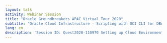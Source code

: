 ```yaml
---
layout: talk
activity: Webinar Session
title: "Oracle Groundbreakers APAC Virtual Tour 2020"
subtitle: "Oracle Cloud Infrastructure - Scripting with OCI CLI for DBAs"
lang: en
description: 'Session ID: Quest2020-110970 Setting up Cloud Environments using the Web UI is only the second best option. The method of choice is Scripting. While HashiCorps Terraform has become the lingua franca for defining large setups, it appears to be a bit unwieldy for small changes.  Oracle provides the OCI Command Line Interface (CLI) as OpenSource on GitHub, which is ideal for those small changes.  This talk introduces to Scripting with the OCI CLI. It walks through the process of setting it up. A quick orientation is followed by a deep dive in the command line and JSON Parameters. Tips and Tricks as well as common caveats an how to avoid them lead to the conclusion.  The presentation contains a live demo. All Demos are available for download. Learning Objective 1: This talk enables the DBA to quickly set up and modify an OCI Cloud Environment via OCI CLI. Learning Objective 2: The special characteristics of the new Always-Free-Tier of the Oracle Cloud will be covered as well.'
---
```

